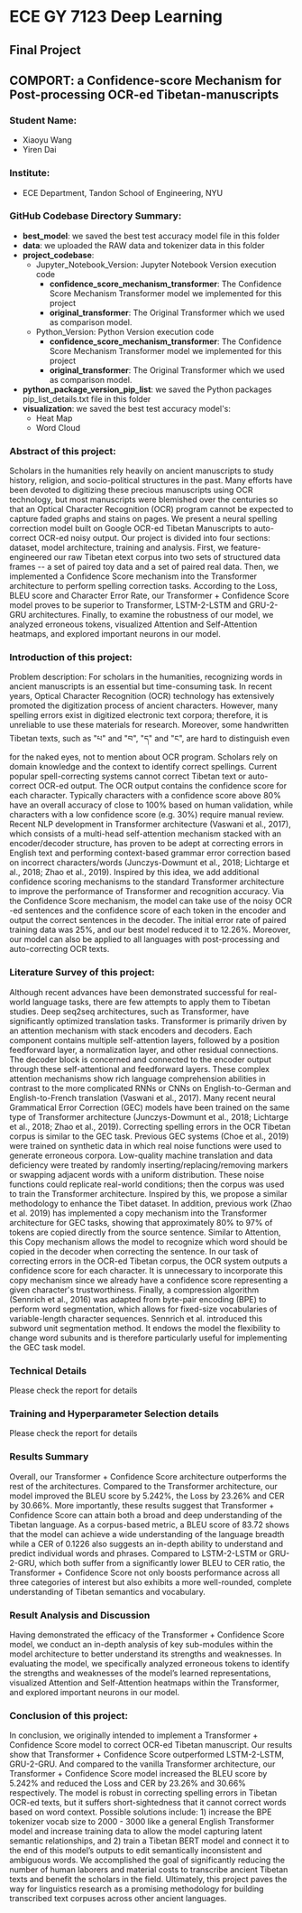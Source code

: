# **ECE GY 7123 Deep Learning**

## Final Project
## **COMPORT**: a Confidence-score Mechanism for Post-processing OCR-ed Tibetan-manuscripts


### Student Name:


*   Xiaoyu Wang
*   Yiren Dai

### Institute: 
*   ECE Department, Tandon School of Engineering, NYU

### GitHub Codebase Directory Summary:

- **best_model**: we saved the best test accuracy model file in this folder
- **data**: we uploaded the RAW data and tokenizer data in this folder
- **project_codebase**:
  - Jupyter_Notebook_Version: Jupyter Notebook Version execution code
    - **confidence_score_mechanism_transformer**: The Confidence Score Mechanism Transformer model we implemented for this project
    - **original_transformer**: The Original Transformer which we used as comparison model.
  - Python_Version: Python Version execution code
    - **confidence_score_mechanism_transformer**: The Confidence Score Mechanism Transformer model we implemented for this project
    - **original_transformer**: The Original Transformer which we used as comparison model.
- **python_package_version_pip_list**: we saved the Python packages pip_list_details.txt file in this folder
- **visualization**: we saved the best test accuracy model's:
  - Heat Map
  - Word Cloud

### Abstract of this project:

Scholars in the humanities rely heavily on ancient manuscripts to study history, religion, and socio-political structures in the past. Many efforts have been devoted to digitizing these precious manuscripts using OCR technology, but most manuscripts were blemished over the centuries so that an Optical Character Recognition (OCR) program cannot be expected to capture faded graphs and stains on pages. We present a neural spelling correction model built on Google OCR-ed Tibetan Manuscripts to auto-correct OCR-ed noisy output. Our project is divided into four sections: dataset, model architecture, training and analysis. First, we feature-engineered our raw Tibetan etext corpus into two sets of structured data frames -- a set of paired toy data and a set of paired real data. Then, we implemented a Confidence Score mechanism into the Transformer architecture to perform spelling correction tasks. According to the Loss, BLEU score and Character Error Rate, our Transformer + Confidence Score model proves to be superior to Transformer, LSTM-2-LSTM and GRU-2-GRU architectures. Finally, to examine the robustness of our model, we analyzed erroneous tokens, visualized Attention and Self-Attention heatmaps, and explored important neurons in our model.

### Introduction of this project:
Problem description: For scholars in the humanities, recognizing words in ancient manuscripts is an essential but time-consuming task. In recent years, Optical Character Recognition (OCR) technology has extensively promoted the digitization process of ancient characters. However, many spelling errors exist in digitized electronic text corpora; therefore, it is unreliable to use these materials for research. Moreover, some handwritten Tibetan texts, such as "པ" and "བ", "ད" and "ང", are hard to distinguish even for the naked eyes, not to mention about OCR program. Scholars rely on domain knowledge and the context to identify correct spellings. 
Current popular spell-correcting systems cannot correct Tibetan text or auto-correct OCR-ed output. The OCR output contains the confidence score for each character. 
Typically characters with a confidence score above 80% have an overall accuracy of close to 100% based on human validation, while characters with a low confidence score (e.g. 30%) require manual review. Recent NLP development in Transformer architecture (Vaswani et al., 2017), which consists of a multi-head self-attention mechanism stacked with an encoder/decoder structure, has proven to be adept at correcting errors in English text and performing context-based grammar error correction based on incorrect characters/words (Junczys-Dowmunt et al., 2018; Lichtarge et al., 2018; Zhao et al., 2019). Inspired by this idea, we add additional confidence scoring mechanisms to the standard Transformer architecture to  improve the performance of Transformer and recognition accuracy. Via the Confidence Score mechanism, the model can take use of the noisy OCR -ed sentences and the confidence score of each token in the encoder and output the correct sentences in the decoder. The initial error rate of paired training data was 25%, and our best model reduced it to 12.26%. Moreover, our model can also be applied to all languages with post-processing and auto-correcting OCR texts.

### Literature Survey of this project:
Although recent advances have been demonstrated successful for real-world language tasks, there are few attempts to apply them to Tibetan studies. Deep seq2seq architectures, such as Transformer, have significantly optimized translation tasks. Transformer is primarily driven by an attention mechanism with stack encoders and decoders. Each component contains multiple self-attention layers, followed by a position feedforward layer, a normalization layer, and other residual connections. The decoder block is concerned and connected to the encoder output through these self-attentional and feedforward layers. These complex attention mechanisms show rich language comprehension abilities in contrast to the more complicated RNNs or CNNs on English-to-German and English-to-French translation (Vaswani et al., 2017).
Many recent neural Grammatical Error Correction  (GEC) models have been trained on the same type of Transformer architecture (Junczys-Dowmunt et al., 2018; Lichtarge et al., 2018; Zhao et al., 2019). Correcting spelling errors in the OCR Tibetan corpus is similar to the GEC task. Previous GEC systems (Choe et al., 2019) were trained on synthetic data in which real noise functions were used to generate erroneous corpora. Low-quality machine translation and data deficiency were treated by randomly inserting/replacing/removing markers or swapping adjacent words with a uniform distribution. These noise functions could replicate real-world conditions; then the corpus was used to train the Transformer architecture. Inspired by this, we propose a similar methodology to enhance the Tibet dataset. In addition, previous work (Zhao et al. 2019) has implemented a copy mechanism into the Transformer architecture for GEC tasks, showing that approximately 80% to 97% of tokens are copied directly from the source sentence. Similar to Attention, this Copy mechanism allows the model to recognize which word should be copied in the decoder when correcting the sentence. In our task of correcting errors in the OCR-ed Tibetan corpus, the OCR system outputs a confidence score for each character. It is unnecessary to incorporate this copy mechanism since we already have a confidence score representing a given character's trustworthiness. Finally, a compression algorithm (Sennrich et al., 2016) was adapted from byte-pair encoding (BPE) to perform word segmentation, which allows for fixed-size vocabularies of variable-length character sequences. Sennrich et al. introduced this subword unit segmentation method. It endows the model the flexibility to change word subunits and is therefore particularly useful for implementing the GEC task model.

### Technical Details
Please check the report for details

### Training and Hyperparameter Selection details
Please check the report for details

### Results Summary
Overall, our Transformer + Confidence Score architecture outperforms the rest of the architectures. Compared to the Transformer architecture, our model improved the BLEU score by 5.242%, the Loss by 23.26% and CER by 30.66%. More importantly, these results suggest that Transformer + Confidence Score can attain both a broad and deep understanding of the Tibetan language. As a corpus-based metric, a BLEU score of 83.72 shows that the model can achieve a wide understanding of the language breadth while a CER of 0.1226 also suggests an in-depth ability to understand and predict individual words and phrases. Compared to LSTM-2-LSTM or GRU-2-GRU, which both suffer from a significantly lower BLEU to CER ratio, the Transformer + Confidence Score not only boosts performance across all three categories of interest but also exhibits a more well-rounded, complete understanding of Tibetan semantics and vocabulary.

### Result Analysis and Discussion
Having demonstrated the efficacy of the Transformer + Confidence Score model, we conduct an in-depth analysis of key sub-modules within the model architecture to better understand its strengths and weaknesses. In evaluating the model, we specifically analyzed erroneous tokens to identify the strengths and weaknesses of the model’s learned representations, visualized Attention and Self-Attention heatmaps within the Transformer, and explored important neurons in our model. 

### Conclusion of this project:
In conclusion, we originally intended to implement a Transformer + Confidence Score model to correct OCR-ed Tibetan manuscript. Our results show that Transformer + Confidence Score outperformed LSTM-2-LSTM, GRU-2-GRU. And compared to the vanilla Transformer architecture, our Transformer + Confidence Score model increased the BLEU score by 5.242% and reduced the Loss and CER by 23.26% and 30.66% respectively. The model is robust in correcting spelling errors in Tibetan OCR-ed texts, but it suffers short-sightedness that it cannot correct words based on word context. Possible solutions include: 1) increase the BPE tokenizer vocab size to 2000 - 3000 like a general English Transformer model and increase training data to allow the model capturing latent semantic relationships, and 2) train a Tibetan BERT model and connect it to the end of this model’s outputs to edit semantically inconsistent and ambiguous words. 
    We accomplished the goal of significantly reducing the number of human laborers and material costs to transcribe ancient Tibetan texts and benefit the scholars in the field. Ultimately, this project paves the way for linguistics research as a promising methodology for building transcribed text corpuses across other ancient languages. 
